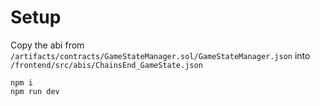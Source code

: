 # Setup

Copy the abi from ``/artifacts/contracts/GameStateManager.sol/GameStateManager.json`` into ``/frontend/src/abis/ChainsEnd_GameState.json``

```shell
npm i
npm run dev
```